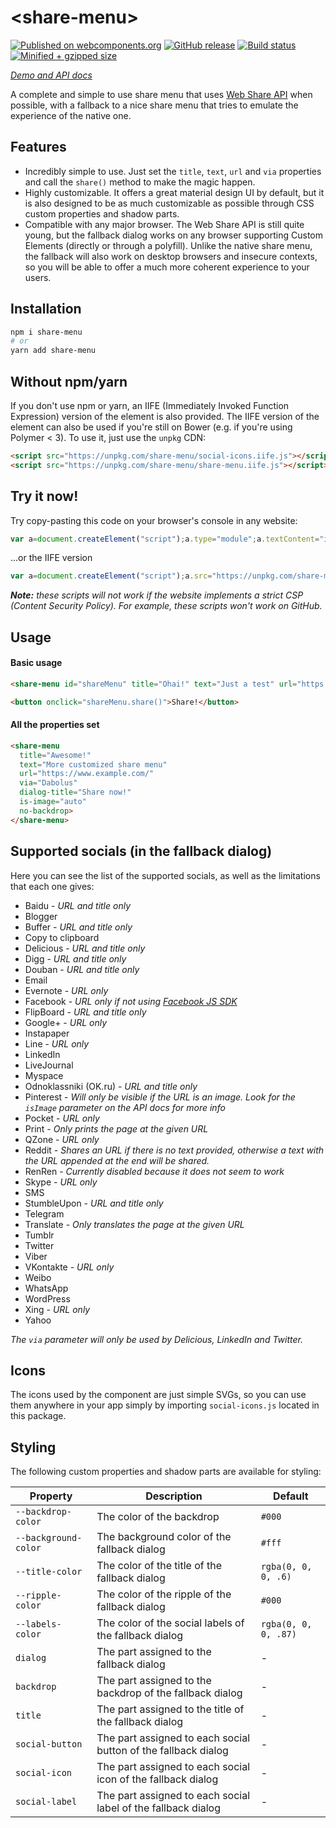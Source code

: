 # \<share-menu\>
[![Published on webcomponents.org](https://img.shields.io/badge/webcomponents.org-published-blue.svg)](https://www.webcomponents.org/element/share-menu)
[![GitHub release](https://img.shields.io/github/release/Dabolus/share-menu/all.svg)](https://github.com/Dabolus/share-menu)
[![Build status](https://travis-ci.org/Dabolus/share-menu.svg?branch=master)](https://travis-ci.org/Dabolus/share-menu)
[![Minified + gzipped size](https://img.shields.io/bundlephobia/minzip/share-menu.svg)](https://bundlephobia.com/result?p=share-menu)

_[Demo and API docs](https://www.webcomponents.org/element/share-menu)_

A complete and simple to use share menu that uses 
[Web Share API](https://developers.google.com/web/updates/2016/10/navigator-share) 
when possible, with a fallback to a nice share menu that tries to emulate the 
experience of the native one.

## Features
- Incredibly simple to use. Just set the `title`, `text`, `url` and `via` 
  properties and call the `share()` method to make the magic happen.
- Highly customizable. It offers a great material design UI by default, but 
  it is also designed to be as much customizable as possible through CSS custom 
  properties and shadow parts.
- Compatible with any major browser. The Web Share API is still quite young, but 
  the fallback dialog works on any browser supporting Custom Elements (directly 
  or through a polyfill). Unlike the native share menu, the fallback will also 
  work on desktop browsers and insecure contexts, so you will be able to offer 
  a much more coherent experience to your users.

## Installation
```bash
npm i share-menu
# or
yarn add share-menu
```

## Without npm/yarn
If you don't use npm or yarn, an IIFE (Immediately Invoked Function Expression) 
version of the element is also provided. The IIFE version of the element can 
also be used if you're still on Bower  (e.g. if you're using Polymer < 3). To 
use it, just use the `unpkg` CDN:

```html
<script src="https://unpkg.com/share-menu/social-icons.iife.js"></script>
<script src="https://unpkg.com/share-menu/share-menu.iife.js"></script>
```

## Try it now!
Try copy-pasting this code on your browser's console in any website:
```js
var a=document.createElement("script");a.type="module";a.textContent="import'https://unpkg.com/share-menu/share-menu.js';var a=document.createElement('share-menu');document.body.appendChild(a),a.share()";document.head.appendChild(a);
```
...or the IIFE version
```js
var a=document.createElement("script");a.src="https://unpkg.com/share-menu/share-menu.iife.js";a.onload=()=>{var c=document.createElement("share-menu");document.body.appendChild(c);c.share()};var b=document.createElement("script");b.src="https://unpkg.com/share-menu/social-icons.iife.js";b.onload=()=>document.head.appendChild(a);document.head.appendChild(b);
```
_**Note:** these scripts will not work if the website implements a strict CSP 
(Content Security Policy). For example, these scripts won't work on GitHub._

## Usage
#### Basic usage
```html
<share-menu id="shareMenu" title="Ohai!" text="Just a test" url="https://www.example.com/"></share-menu>

<button onclick="shareMenu.share()">Share!</button>
```
#### All the properties set
```html
<share-menu
  title="Awesome!"
  text="More customized share menu"
  url="https://www.example.com/"
  via="Dabolus"
  dialog-title="Share now!"
  is-image="auto"
  no-backdrop>
</share-menu>
```

## Supported socials (in the fallback dialog)
Here you can see the list of the supported socials, as well as the limitations 
that each one gives:

 - Baidu - _URL and title only_
 - Blogger
 - Buffer - _URL and title only_
 - Copy to clipboard
 - Delicious - _URL and title only_
 - Digg - _URL and title only_
 - Douban - _URL and title only_
 - Email
 - Evernote - _URL only_
 - Facebook - _URL only if not using [Facebook JS SDK](https://developers.facebook.com/docs/javascript)_
 - FlipBoard - _URL and title only_
 - Google+ - _URL only_
 - Instapaper
 - Line - _URL only_
 - LinkedIn
 - LiveJournal
 - Myspace
 - Odnoklassniki (OK.ru) - _URL and title only_
 - Pinterest - _Will only be visible if the URL is an image. Look for the `isImage` parameter on the API docs for more info_
 - Pocket - _URL only_
 - Print - _Only prints the page at the given URL_
 - QZone - _URL only_
 - Reddit - _Shares an URL if there is no text provided, otherwise a text with the URL appended at the end will be shared._ 
 - RenRen - _Currently disabled because it does not seem to work_
 - Skype - _URL only_
 - SMS
 - StumbleUpon - _URL and title only_
 - Telegram
 - Translate - _Only translates the page at the given URL_
 - Tumblr
 - Twitter
 - Viber
 - VKontakte - _URL only_
 - Weibo
 - WhatsApp
 - WordPress
 - Xing - _URL only_
 - Yahoo

_The `via` parameter will only be used by Delicious, LinkedIn and Twitter._

## Icons
The icons used by the component are just simple SVGs, so you can use them anywhere in your app simply by importing 
`social-icons.js` located in this package.

## Styling
The following custom properties and shadow parts are available for styling:

| Property             | Description                                                       | Default              |
| -------------------- | ----------------------------------------------------------------- | -------------------- |
| `--backdrop-color`   | The color of the backdrop                                         | `#000`               |
| `--background-color` | The background color of the fallback dialog                       | `#fff`               |
| `--title-color`      | The color of the title of the fallback dialog                     | `rgba(0, 0, 0, .6)`  |
| `--ripple-color`     | The color of the ripple of the fallback dialog                    | `#000`               |
| `--labels-color`     | The color of the social labels of the fallback dialog             | `rgba(0, 0, 0, .87)` |
| `dialog`             | The part assigned to the fallback dialog                          | -                    |
| `backdrop`           | The part assigned to the backdrop of the fallback dialog          | -                    |
| `title`              | The part assigned to the title of the fallback dialog             | -                    |
| `social-button`      | The part assigned to each social button of the fallback dialog    | -                    |
| `social-icon`        | The part assigned to each social icon of the fallback dialog      | -                    |
| `social-label`       | The part assigned to each social label of the fallback dialog     | -                    |

